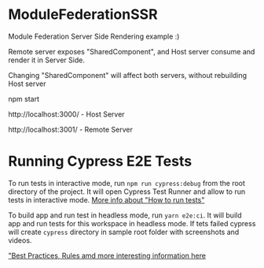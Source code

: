 # ModuleFederationSSR

Module Federation Server Side Rendering example :)

Remote server exposes "SharedComponent",
and Host server consume and render it in Server Side.

Changing "SharedComponent" will affect both servers, without rebuilding Host server

npm start

http://localhost:3000/ - Host Server

http://localhost:3001/ - Remote Server

# Running Cypress E2E Tests

To run tests in interactive mode, run  `npm run cypress:debug` from the root directory of the project. It will open Cypress Test Runner and allow to run tests in interactive mode. [More info about "How to run tests"](../../cypress/README.md#how-to-run-tests)

To build app and run test in headless mode, run `yarn e2e:ci`. It will build app and run tests for this workspace in headless mode. If tets failed cypress will create `cypress` directory in sample root folder with screenshots and videos.

["Best Practices, Rules amd more interesting information here](../../cypress/README.md)
